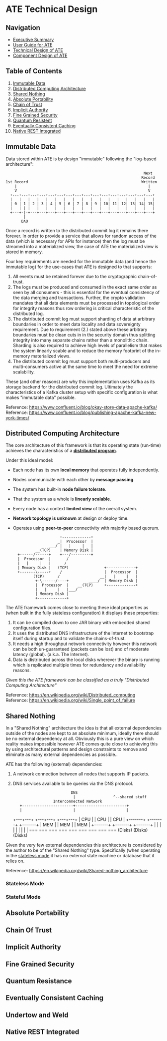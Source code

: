 ATE Technical Design
====================

## Navigation

- [Executive Summary](../README.md)
- [User Guide for ATE](guide.md)
- [Technical Design of ATE](design.md)
- [Component Design of ATE](components.md)

## Table of Contents

1. [Immutable Data](#immutable-data)
2. [Distributed Computing Architecture](#distributed-computing-architecture)
3. [Shared Nothing](#shared-nothing)
4. [Absolute Portability](#absolute-portability)
5. [Chain of Trust](#chain-of-trust)
6. [Implicit Authority](#implicit-authority)
7. [Fine Grained Security](#fine-grained-security)
9. [Quantum Resistent](#quantum-resistent)
10. [Eventually Consistent Caching](#eventually-consistent-caching)
11. [Native REST Integrated](#native-rest-integrated)

## Immutable Data

Data stored within ATE is by design "immutable" following the "log-based architecture":

                                                                  Next
                                                                 Record
    1st Record                                                   Written
        |                                                           |
        V                                                           V
      +---+---+---+---+---+---+---+---+---+---+---+---+---+---+---+---+
      |   |   |   |   |   |   |   |   |   |   |   |   |   |   |   |   |
      | 0 | 1 | 2 | 3 | 4 | 5 | 6 | 7 | 8 | 9 | 10| 11| 12| 13| 14| 15|
      |   | | |   |   |   |   |   |   |   |   |   |   |   |   |   |   |
      +---+-|-+---+---+---+---+---+---+---+---+---+---+---+---+---+---+
            |
           DAO 

Once a record is written to the distributed commit log it remains there forever.
In order to provide a service that allows for random access of the data (which
is necessary for APIs for instance) then the log must be streamed into a
materialized view, the case of ATE the materialized view is stored in memory.

Four key requirements are needed for the immutable data (and hence the immutable
log) for the use-cases that ATE is designed to that supports:

1. All events must be retained forever due to the cryptographic chain-of-trust.
2. The logs must be produced and consumed in the exact same order as seen by all
   consumers - this is essential for the eventual consistency of the data merging
   and transactions. Further, the crypto validation mandates that all data
   elements must be processed in topological order for integrity reasons thus
   row ordering is critical characteristic of the distributed log. 
3. The distributed commit log must support sharding of data at arbitrary boundaries
   in order to meet data locality and data sovereignty requirement. Due to
   requirement (2.) stated above these arbitrary boundaries must be clean cuts in
   in the security domain thus splitting integrity into many separate chains rather
   than a monolithic chain. Sharding is also required to achieve high levels of
   parallelism that makes the system linearly scable and to reduce the memory
   footprint of the in-memory materialized views.
4. The distributed commit log must support both multi-producers and multi-consumers
   active at the same time to meet the need for extreme scalability.
   
These (and other reasons) are why this implementation uses Kafka as its storage
backend for the distributed commit log. Ultimately the characteristics of a Kafka
cluster setup with specific configuration is what makes "immutable data" possible. 

Reference: https://www.confluent.io/blog/okay-store-data-apache-kafka/  
Reference: https://www.confluent.io/blog/publishing-apache-kafka-new-york-times/

## Distributed Computing Architecture

The core architecture of this framework is that its operating state (run-time)
achieves the characteristics of a [**distributed program**](https://link.springer.com/chapter/10.1007/978-1-84882-745-5_11).

Under this ideal model:

* Each node has its own **local memory** that operates fully independently.  
* Nodes communicate with each other by **message passing**.  
* The system has built-in **node failure tolerate**.  
* That the system as a whole is **linearly scalable**.  
* Every node has a context **limited view** of the overall system.  
* **Network topology is unknown** at design or deploy time.  
* Operates using **peer-to-peer** connectivity with majority based quorum.  


                           +-------------+
                          _|  Processor  |
                      ___/ |   |     |   |
                __(TCP)    | Memory Disk |
        +------/------+    +---/---------+
        |  Processor  |       /
        |   |     |   |      /
        | Memory Disk |   (TCP)                +-------------+
        +-------\-----+    /                   |  Processor  |
               (TCP)      /                  __|   |     |   |
                +-\------/----+         ____/  | Memory Disk |
                |  Processor  |    __(TCP)     +-------------+
                |   |     |   |___/
                | Memory Disk |
                +-------------+

The ATE framework comes close to meeting these ideal properties as (when built in
the fully stateless configuration) it displays these properties:

1. It can be compiled down to one JAR binary with embedded shared configuration files.
2. It uses the distributed DNS infrastructure of the Internet to bootstrap itself
   during startup and to validate the chains-of-trust.
3. It needs a high throughput network connectivity however this network can be
   both un-guaranteed (packets can be lost) and of moderate latency (global).
   (a.k.a. The Internet).
4. Data is distributed across the local disks wherever the binary is running
   which is replicated multiple times for redundancy and availability reasons.

_Given this the ATE framework can be classified as a truly "Distributed
Computing Architecture"_

Reference: https://en.wikipedia.org/wiki/Distributed_computing  
Reference: https://en.wikipedia.org/wiki/Single_point_of_failure

## Shared Nothing

In a "Shared Nothing" architecture the idea is that all external dependencies
outside of the nodes are kept to an absolute minimum, ideally there should be no
external dependency at all. Obviously this is a pure view on which reality makes
impossible however ATE comes quite close to achieving this by using architectural
patterns and design constraints to remove and eliminate as many external
dependencies as possible..

ATE has the following (external) dependencies:

1. A network connection between all nodes that supports IP packets.
2. DNS services available to be queries via the DNS protocol. 

                                                       
                                 DNS
                                  |                 ^--shared stuff
                         Interconnected Network         
          +-----------------------+-----------------------+    
          |                       |                       |
      +---+---+               +---+---+               +---+---+
      |  CPU  |               |  CPU  |               |  CPU  |
      +-------+               +-------+               +-------+
      |  MEM  |               |  MEM  |               |  MEM  |
      +-------+               +-------+               +-------+
      |   |   |               |   |   |               |   |   |
     === === ===             === === ===             === === ===
       (Disks)                 (Disks)                 (Disks)

Given the very few external dependencies this architecture is considered by the
author to be of the "Shared Nothing" type. Specifically (when operating in the
[stateless mode](#stateless-mode) it has no external state machine or database
that it relies on.

Reference: https://en.wikipedia.org/wiki/Shared-nothing_architecture

### Stateless Mode

### Stateful Mode

## Absolute Portability

## Chain Of Trust

## Implicit Authority

## Fine Grained Security

## Quantum Resistance

## Eventually Consistent Caching

## Undertow and Weld

## Native REST Integrated
